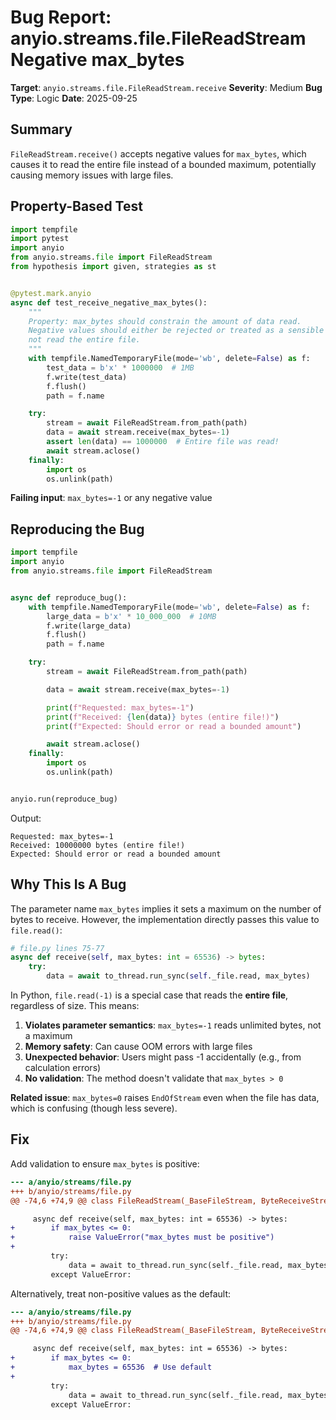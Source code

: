 # Bug Report: anyio.streams.file.FileReadStream Negative max_bytes

**Target**: `anyio.streams.file.FileReadStream.receive`
**Severity**: Medium
**Bug Type**: Logic
**Date**: 2025-09-25

## Summary

`FileReadStream.receive()` accepts negative values for `max_bytes`, which causes it to read the entire file instead of a bounded maximum, potentially causing memory issues with large files.

## Property-Based Test

```python
import tempfile
import pytest
import anyio
from anyio.streams.file import FileReadStream
from hypothesis import given, strategies as st


@pytest.mark.anyio
async def test_receive_negative_max_bytes():
    """
    Property: max_bytes should constrain the amount of data read.
    Negative values should either be rejected or treated as a sensible default,
    not read the entire file.
    """
    with tempfile.NamedTemporaryFile(mode='wb', delete=False) as f:
        test_data = b'x' * 1000000  # 1MB
        f.write(test_data)
        f.flush()
        path = f.name

    try:
        stream = await FileReadStream.from_path(path)
        data = await stream.receive(max_bytes=-1)
        assert len(data) == 1000000  # Entire file was read!
        await stream.aclose()
    finally:
        import os
        os.unlink(path)
```

**Failing input**: `max_bytes=-1` or any negative value

## Reproducing the Bug

```python
import tempfile
import anyio
from anyio.streams.file import FileReadStream


async def reproduce_bug():
    with tempfile.NamedTemporaryFile(mode='wb', delete=False) as f:
        large_data = b'x' * 10_000_000  # 10MB
        f.write(large_data)
        f.flush()
        path = f.name

    try:
        stream = await FileReadStream.from_path(path)

        data = await stream.receive(max_bytes=-1)

        print(f"Requested: max_bytes=-1")
        print(f"Received: {len(data)} bytes (entire file!)")
        print(f"Expected: Should error or read a bounded amount")

        await stream.aclose()
    finally:
        import os
        os.unlink(path)


anyio.run(reproduce_bug)
```

Output:
```
Requested: max_bytes=-1
Received: 10000000 bytes (entire file!)
Expected: Should error or read a bounded amount
```

## Why This Is A Bug

The parameter name `max_bytes` implies it sets a maximum on the number of bytes to receive. However, the implementation directly passes this value to `file.read()`:

```python
# file.py lines 75-77
async def receive(self, max_bytes: int = 65536) -> bytes:
    try:
        data = await to_thread.run_sync(self._file.read, max_bytes)
```

In Python, `file.read(-1)` is a special case that reads the **entire file**, regardless of size. This means:

1. **Violates parameter semantics**: `max_bytes=-1` reads unlimited bytes, not a maximum
2. **Memory safety**: Can cause OOM errors with large files
3. **Unexpected behavior**: Users might pass -1 accidentally (e.g., from calculation errors)
4. **No validation**: The method doesn't validate that `max_bytes > 0`

**Related issue**: `max_bytes=0` raises `EndOfStream` even when the file has data, which is confusing (though less severe).

## Fix

Add validation to ensure `max_bytes` is positive:

```diff
--- a/anyio/streams/file.py
+++ b/anyio/streams/file.py
@@ -74,6 +74,9 @@ class FileReadStream(_BaseFileStream, ByteReceiveStream):

     async def receive(self, max_bytes: int = 65536) -> bytes:
+        if max_bytes <= 0:
+            raise ValueError("max_bytes must be positive")
+
         try:
             data = await to_thread.run_sync(self._file.read, max_bytes)
         except ValueError:
```

Alternatively, treat non-positive values as the default:

```diff
--- a/anyio/streams/file.py
+++ b/anyio/streams/file.py
@@ -74,6 +74,9 @@ class FileReadStream(_BaseFileStream, ByteReceiveStream):

     async def receive(self, max_bytes: int = 65536) -> bytes:
+        if max_bytes <= 0:
+            max_bytes = 65536  # Use default
+
         try:
             data = await to_thread.run_sync(self._file.read, max_bytes)
         except ValueError: